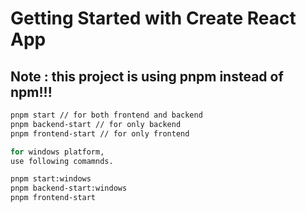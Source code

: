 # Getting Started with Create React App

## Note : this project is using pnpm instead of npm!!!

```bash
pnpm start // for both frontend and backend
pnpm backend-start // for only backend
pnpm frontend-start // for only frontend

for windows platform,
use following comamnds.

pnpm start:windows
pnpm backend-start:windows
pnpm frontend-start
```
